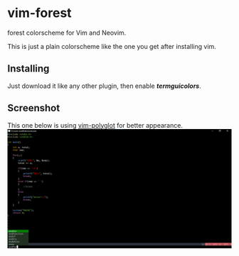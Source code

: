 # vim-forest
forest colorscheme for Vim and Neovim.

This is just a plain colorscheme like the one you get after installing vim.

## **Installing**

Just download it like any other plugin, then enable ***termguicolors***.

## **Screenshot**

This one below is using [vim-polyglot](https://github.com/sheerun/vim-polyglot) for better appearance.
![image-1](./src/image_1.png)
